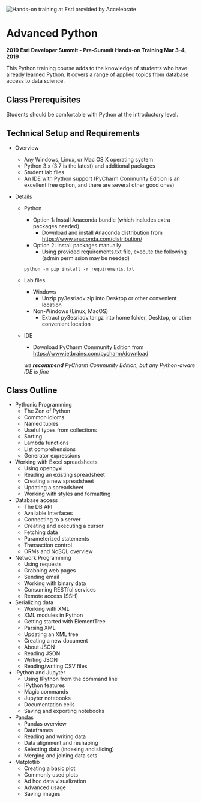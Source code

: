 ![Hands-on training at Esri provided by Accelebrate](https://deivu67oka01d.cloudfront.net/esri/esri_accelebrate4.jpg)

# Advanced Python
**2019 Esri Developer Summit - Pre-Summit Hands-on Training Mar 3-4, 2019**

This Python training course adds to the knowledge of students who have already learned Python. It covers a range of applied topics from database access to data science.

## Class Prerequisites

Students should be comfortable with Python at the introductory level.

## Technical Setup and Requirements

- Overview
    - Any Windows, Linux, or Mac OS X operating system
    - Python 3.x (3.7 is the latest) and additional packages
    - Student lab files
    - An IDE with Python support (PyCharm Community Edition is an excellent free option, and there are several other good ones)

- Details
    - Python
        * Option 1: Install Anaconda bundle (which includes extra packages needed)
            - Download and install Anaconda distribution from https://www.anaconda.com/distribution/
        * Option 2: Install packages manually
            - Using provided requirements.txt file, execute the following (admin permission may be needed)

        ````
        python -m pip install -r requirements.txt
        ````
               
    - Lab files
        * Windows
            - Unzip py3esriadv.zip into Desktop or other convenient location
        * Non-Windows (Linux, MacOS)
            - Extract py3esriadv.tar.gz into home folder, Desktop, or other convenient location

    - IDE
        * Download PyCharm Community Edition from https://www.jetbrains.com/pycharm/download

        *we **recommend** PyCharm Community Edition, but any Python-aware IDE is fine*


## Class Outline
- Pythonic Programming
  - The Zen of Python
  - Common idioms
  - Named tuples
  - Useful types from collections
  - Sorting
  - Lambda functions
  - List comprehensions
  - Generator expressions
- Working with Excel spreadsheets
  - Using openpyxl
  - Reading an existing spreadsheet
  - Creating a new spreadsheet
  -  Updating a spreadsheet
  - Working with styles and formatting
- Database access 
  - The DB API
  - Available Interfaces
  - Connecting to a server
  - Creating and executing a cursor
  - Fetching data
  - Parameterized statements
  - Transaction control
  - ORMs and NoSQL overview
- Network Programming 
  - Using requests
  - Grabbing web pages
  - Sending email
  -  Working with binary data
  - Consuming RESTful services
  - Remote access (SSH)
- Serializing data 
  - Working with XML
  - XML modules in Python
  - Getting started with ElementTree
  - Parsing XML
  - Updating an XML tree
  - Creating a new document
  - About JSON
  - Reading JSON
  - Writing JSON
  - Reading/writing CSV files
- IPython and Jupyter 
  - Using IPython from the command line
  - IPython features
  - Magic commands
  - Jupyter notebooks
  - Documentation cells
  - Saving and exporting notebooks
- Pandas 
  - Pandas overview
  - Dataframes
  - Reading and writing data
  - Data alignment and reshaping
  - Selecting data (indexing and slicing)
  - Merging and joining data sets
- Matplotlib 
  - Creating a basic plot
  - Commonly used plots
  - Ad hoc data visualization
  - Advanced usage
  - Saving images
